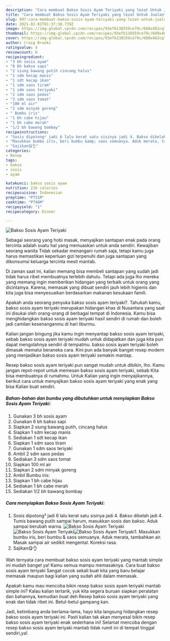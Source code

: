 ```yaml
---
description: "Cara membuat Bakso Sosis Ayam Teriyaki yang lezat Untuk Jualan"
title: "Cara membuat Bakso Sosis Ayam Teriyaki yang lezat Untuk Jualan"
slug: 997-cara-membuat-bakso-sosis-ayam-teriyaki-yang-lezat-untuk-jualan
date: 2021-02-01T01:37:38.739Z
image: https://img-global.cpcdn.com/recipes/93efb138559ce79c/680x482cq70/bakso-sosis-ayam-teriyaki-foto-resep-utama.jpg
thumbnail: https://img-global.cpcdn.com/recipes/93efb138559ce79c/680x482cq70/bakso-sosis-ayam-teriyaki-foto-resep-utama.jpg
cover: https://img-global.cpcdn.com/recipes/93efb138559ce79c/680x482cq70/bakso-sosis-ayam-teriyaki-foto-resep-utama.jpg
author: Craig Brooks
ratingvalue: 4
reviewcount: 6
recipeingredient:
- "3 bh sosis ayam"
- "6 bh bakso sapi"
- "2 siung bawang putih cincang halus"
- "1 sdm kecap manis"
- "1 sdt kecap ikan"
- "1 sdm saos tiram"
- "1 sdm saos teriyaki"
- "2 sdm saos pedas"
- "3 sdm saos tomat"
- "100 ml air"
- "2 sdm minyak goreng"
- " Bumbu iris"
- "1 bh cabe hijau"
- "1 bh cabe merah"
- "1/2 bh bawang bombay"
recipeinstructions:
- "Sosis dipotong² jadi 6 lalu kerat satu sisinya jadi 4. Bakso dibelah jadi 4. Tumis bawang putih sampai harum, masukkan sosis dan bakso. Aduk sampai berubah warna."
- "Masukkan bumbu iris, beri bumbu &amp; saos semuanya. Aduk merata, tambahkan air. Masak sampai air sedikit mengental. Koreksi rasa."
- "Sajikan😋👌"
categories:
- Resep
tags:
- bakso
- sosis
- ayam

katakunci: bakso sosis ayam 
nutrition: 216 calories
recipecuisine: Indonesian
preptime: "PT31M"
cooktime: "PT46M"
recipeyield: "1"
recipecategory: Dinner

---
```



![Bakso Sosis Ayam Teriyaki](https://img-global.cpcdn.com/recipes/93efb138559ce79c/680x482cq70/bakso-sosis-ayam-teriyaki-foto-resep-utama.jpg)

Sebagai seorang yang hobi masak, menyajikan santapan enak pada orang tercinta adalah suatu hal yang memuaskan untuk anda sendiri. Kewajiban seorang  wanita Tidak sekadar menangani rumah saja, tetapi kamu juga harus memastikan keperluan gizi terpenuhi dan juga santapan yang dikonsumsi keluarga tercinta mesti mantab.

Di zaman  saat ini, kalian memang bisa membeli santapan yang sudah jadi tidak harus ribet membuatnya terlebih dahulu. Tetapi ada juga lho mereka yang memang ingin memberikan hidangan yang terbaik untuk orang yang dicintainya. Karena, memasak yang dibuat sendiri jauh lebih higienis dan kita juga bisa menyesuaikan berdasarkan makanan kesukaan famili. 



Apakah anda seorang penyuka bakso sosis ayam teriyaki?. Tahukah kamu, bakso sosis ayam teriyaki merupakan hidangan khas di Nusantara yang saat ini disukai oleh orang-orang di berbagai tempat di Indonesia. Kamu bisa menghidangkan bakso sosis ayam teriyaki hasil sendiri di rumah dan boleh jadi camilan kesenanganmu di hari liburmu.

Kalian jangan bingung jika kamu ingin menyantap bakso sosis ayam teriyaki, sebab bakso sosis ayam teriyaki mudah untuk didapatkan dan juga kita pun dapat mengolahnya sendiri di tempatmu. bakso sosis ayam teriyaki boleh dimasak memalui beraneka cara. Kini pun ada banyak banget resep modern yang menjadikan bakso sosis ayam teriyaki semakin mantap.

Resep bakso sosis ayam teriyaki pun sangat mudah untuk dibikin, lho. Kamu jangan repot-repot untuk memesan bakso sosis ayam teriyaki, sebab Kita bisa membuatnya di rumahmu. Untuk Kalian yang ingin menyajikannya, berikut cara untuk menyajikan bakso sosis ayam teriyaki yang enak yang bisa Kalian buat sendiri.

<!--inarticleads1-->

##### Bahan-bahan dan bumbu yang dibutuhkan untuk menyiapkan Bakso Sosis Ayam Teriyaki:

1. Gunakan 3 bh sosis ayam
1. Gunakan 6 bh bakso sapi
1. Siapkan 2 siung bawang putih, cincang halus
1. Siapkan 1 sdm kecap manis
1. Sediakan 1 sdt kecap ikan
1. Siapkan 1 sdm saos tiram
1. Gunakan 1 sdm saos teriyaki
1. Ambil 2 sdm saos pedas
1. Sediakan 3 sdm saos tomat
1. Siapkan 100 ml air
1. Siapkan 2 sdm minyak goreng
1. Ambil  Bumbu iris:
1. Siapkan 1 bh cabe hijau
1. Sediakan 1 bh cabe merah
1. Sediakan 1/2 bh bawang bombay




<!--inarticleads2-->

##### Cara menyiapkan Bakso Sosis Ayam Teriyaki:

1. Sosis dipotong² jadi 6 lalu kerat satu sisinya jadi 4. Bakso dibelah jadi 4. Tumis bawang putih sampai harum, masukkan sosis dan bakso. Aduk sampai berubah warna.
<img src="https://img-global.cpcdn.com/steps/192817054bf3bae6/160x128cq70/bakso-sosis-ayam-teriyaki-langkah-memasak-1-foto.jpg" alt="Bakso Sosis Ayam Teriyaki"><img src="https://img-global.cpcdn.com/steps/d3496e9c06d73646/160x128cq70/bakso-sosis-ayam-teriyaki-langkah-memasak-1-foto.jpg" alt="Bakso Sosis Ayam Teriyaki"><img src="https://img-global.cpcdn.com/steps/b30798c7f0711edf/160x128cq70/bakso-sosis-ayam-teriyaki-langkah-memasak-1-foto.jpg" alt="Bakso Sosis Ayam Teriyaki">1. Masukkan bumbu iris, beri bumbu &amp; saos semuanya. Aduk merata, tambahkan air. Masak sampai air sedikit mengental. Koreksi rasa.
1. Sajikan😋👌




Wah ternyata cara membuat bakso sosis ayam teriyaki yang mantab simple ini mudah banget ya! Kamu semua mampu memasaknya. Cara buat bakso sosis ayam teriyaki Sangat cocok sekali buat kita yang baru belajar memasak maupun bagi kalian yang sudah ahli dalam memasak.

Apakah kamu mau mencoba bikin resep bakso sosis ayam teriyaki mantab simple ini? Kalau kalian tertarik, yuk kita segera buruan siapkan peralatan dan bahannya, kemudian buat deh Resep bakso sosis ayam teriyaki yang enak dan tidak ribet ini. Betul-betul gampang kan. 

Jadi, ketimbang anda berlama-lama, hayo kita langsung hidangkan resep bakso sosis ayam teriyaki ini. Pasti kalian tak akan menyesal bikin resep bakso sosis ayam teriyaki enak sederhana ini! Selamat mencoba dengan resep bakso sosis ayam teriyaki mantab tidak rumit ini di tempat tinggal sendiri,ya!.

